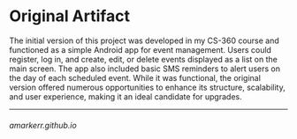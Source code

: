 # Original Artifact

The initial version of this project was developed in my CS-360 course and functioned as a simple Android app for event management. Users could register, log in, and create, edit, or delete events displayed as a list on the main screen. The app also included basic SMS reminders to alert users on the day of each scheduled event. While it was functional, the original version offered numerous opportunities to enhance its structure, scalability, and user experience, making it an ideal candidate for upgrades.

___
###### amarkerr.github.io
